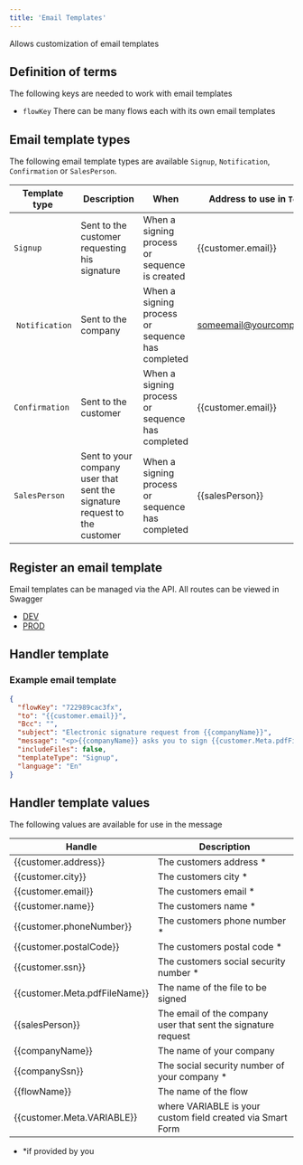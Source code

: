 ```yaml
---
title: 'Email Templates'
---
```


Allows customization of email templates

## Definition of terms

The following keys are needed to work with email templates

- `flowKey` There can be many flows each with its own email templates

## Email template types
The following email template types are available `Signup`, `Notification`, `Confirmation` or `SalesPerson`.

| Template type | Description | When | Address to use in `To` field |
| ------- | ------- | ------- | ------- |
| `Signup` |Sent to the customer requesting his signature | When a signing process or sequence is created | {{customer.email}} |
| `Notification` | Sent to the company | When a signing process or sequence has completed | someemail@yourcompany.com |
| `Confirmation` | Sent to the customer | When a signing process or sequence has completed | {{customer.email}} |
| `SalesPerson` | Sent to your company user that sent the signature request to the customer | When a signing process or sequence has completed | {{salesPerson}} |


## Register an email template

Email templates can be managed via the API. All routes can be viewed in Swagger
- [DEV](https://onboardingdev.taktikal.is/api/swagger-ui/#/email%20template)
- [PROD](https://onboarding.taktikal.is/api/swagger-ui/#/email%20template)

## Handler template

### Example email template

```json
{
  "flowKey": "722989cac3fx",
  "to": "{{customer.email}}",
  "Bcc": "",
  "subject": "Electronic signature request from {{companyName}}",
  "message": "<p>{{companyName}} asks you to sign {{customer.Meta.pdfFileName}}</p>",
  "includeFiles": false,
  "templateType": "Signup",
  "language": "En"
}
```

## Handler template values

The following values are available for use in the message

| Handle | Description |
| ------- | ------- |
| {{customer.address}} | The customers address * |
| {{customer.city}} | The customers city * |
| {{customer.email}} | The customers email * |
| {{customer.name}} | The customers name * |
| {{customer.phoneNumber}} | The customers phone number * |
| {{customer.postalCode}} | The customers postal code * |
| {{customer.ssn}} | The customers social security number * |
| {{customer.Meta.pdfFileName}} | The name of the file to be signed |
| {{salesPerson}} | The email of the company user that sent the signature request |
| {{companyName}} | The name of your company |
| {{companySsn}} | The social security number of your company * |
| {{flowName}} | The name of the flow |
| {{customer.Meta.VARIABLE}} | where VARIABLE is your custom field created via Smart Form | 
* *if provided by you